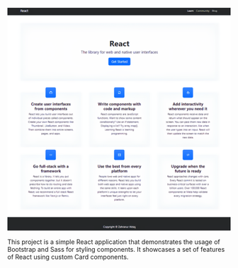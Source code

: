 ![project](<Screenshot 2024-04-27 005930 (1).png>)

This project is a simple React application that demonstrates the usage of Bootstrap and Sass for styling components. It showcases a set of features of React using custom Card components. 
